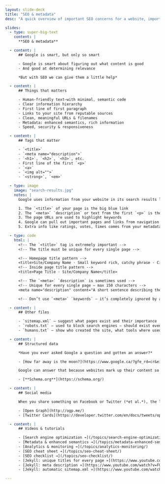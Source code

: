```yaml
---
layout: slide-deck
title: "SEO & metadata"
desc: "A quick overview of important SEO concerns for a website, important tags, and important data."

slides:
  - type: super-big-text
    content: |
      **SEO & metadata**

  - content: |
      ## Google is smart, but only so smart

      - Google is smart about figuring out what content is good
      - And good at determining relevance

      *But with SEO we can give them a little help*

  - content: |
      ## Things that matters

      - Human-friendly text—with minimal, semantic code
      - Clear information hierarchy
      - First line of first paragraph
      - Links to your site from reputable sources
      - Clean, meaningful URLs & filenames
      - Metadata: enhanced semantics, rich information
      - Speed, security & responsiveness

  - content: |
      ## Tags that matter

      - `<title>`
      - `<meta name="description">`
      - `<h1>`, `<h2>`, `<h3>`, etc.
      - First line of the first `<p>`
      - `<a>`
      - `<img alt="">`
      - `<strong>`, `<em>`

  - type: image
    image: "search-results.jpg"
    notes: |
      Google uses information from your website in its search results listings in the following ways:

      1. The `<title>` of your page is the big blue link
      2. The `<meta>` `description` or text from the first `<p>` is the description under the link
      3. The page URLs are used to highlight keywords
      4. Google can pull out important pages and links from navigation or breadcrumbs
      5. Extra info like ratings, votes, times comes from your metadata

  - type: code
    html: |
      <!-- The `<title>` tag is extremely important -->
      <!-- The title must be unique for every single page -->

      <!-- Homepage title pattern -->
      <title>Site/Company Name · Small keyword rich, catchy phrase · City, Country</title>
      <!-- Inside page title pattern -->
      <title>Page Title · Site/Company Name</title>

      <!-- The `<meta>` `description` is sometimes used -->
      <!-- Unique for every single page — max 150 characters -->
      <meta name="description" content="A short sentence describing the purpose and content of this individual page.">

      <!-- Don’t use `<meta>` `keywords` — it’s completely ignored by all search engines -->

  - content: |
      ## Other files

      - `sitemap.xml` — suggest what pages exist and their importance
      - `robots.txt` — used to block search engines — should exist even if blocking nothing
      - `humans.txt` — show who created the site, what tools where used, resources & references

  - content: |
      ## Structured data

      *Have you ever asked Google a question and gotten an answer?*

      - [How far away is the moon?](https://www.google.ca/?gfe_rd=cr&ei=mNj7V9i0BqaC8Qfog4zYDg#q=how+far+away+is+the+moon)

      Google can answer that because websites mark up their content so computers can understand

      - [**Schema.org**](https://schema.org/)

  - content: |
      ## Social media

      When you share something on Facebook or Twitter (*et al.*), the little preview is defined by specific tags

      - [Open Graph](http://ogp.me/)
      - [Twitter Cards](https://developer.twitter.com/en/docs/tweets/optimize-with-cards/overview/summary)

  - content: |
      ## Videos & tutorials

      - [Search engine optimization ➔](/topics/search-engine-optimization/)
      - [Metadata & enhanced semantics ➔](/topics/metadata-enhanced-semantics/)
      - [Analytics & monitoring ➔](/topics/analytics-monitoring/)
      - [SEO cheat sheet ➔](/topics/seo-cheat-sheet/)
      - [SEO checklist ➔](/topics/seo-checklist/)
      - [Jekyll: unique titles for every page »](https://www.youtube.com/watch?v=ra9Td0DpK0s&list=PLWjCJDeWfDdfVEcLGAfdJn_HXyM4Y7_k-&index=31)
      - [Jekyll: meta description »](https://www.youtube.com/watch?v=FUL9SSgMZ8Y&list=PLWjCJDeWfDdfVEcLGAfdJn_HXyM4Y7_k-&index=32)
      - [Jekyll: automatic sitemap.xml »](https://www.youtube.com/watch?v=C49lhiX_JO0&list=PLWjCJDeWfDdfVEcLGAfdJn_HXyM4Y7_k-&index=33)

---
```

